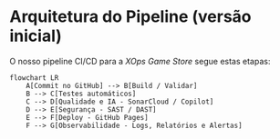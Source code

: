 # Arquitetura do Pipeline (versão inicial)

O nosso pipeline CI/CD para a *XOps Game Store* segue estas etapas:

```mermaid
flowchart LR
    A[Commit no GitHub] --> B[Build / Validar]
    B --> C[Testes automáticos]
    C --> D[Qualidade e IA - SonarCloud / Copilot]
    D --> E[Segurança - SAST / DAST]
    E --> F[Deploy - GitHub Pages]
    F --> G[Observabilidade - Logs, Relatórios e Alertas]

